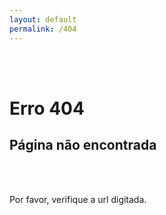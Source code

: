 ```yaml
---
layout: default
permalink: /404
---
```


<br>
<br>

# Erro 404

## Página não encontrada

<br>
<br>

Por favor, verifique a url digitada.